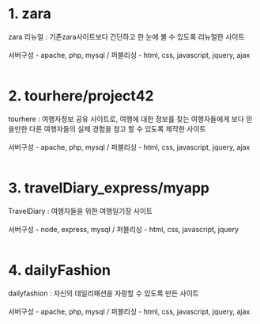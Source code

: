 # 1. zara<br> 
zara 리뉴얼 : 기존zara사이트보다 간단하고 한 눈에 볼 수 있도록 리뉴얼한 사이트<br><br>
서버구성 - apache, php, mysql / 퍼블리싱 - html, css, javascript, jquery, ajax <br><br>
# 2. tourhere/project42<br> 
tourhere : 여행자정보 공유 사이트로, 여행에 대한 정보를 찾는 여행자들에게 보다 믿을만한 다른 여행자들의 실제 경험을 참고 할 수 있도록 제작한 사이트<br><br>
서버구성 - apache, php, mysql / 퍼블리싱 - html, css, javascript, jquery, ajax <br><br>
# 3. travelDiary_express/myapp<br> 
TravelDiary : 여행자들을 위한 여행일기장 사이트<br><br>
서버구성 - node, express, mysql / 퍼블리싱 - html, css, javascript, jquery<br><br>
# 4. dailyFashion<br> 
dailyfashion : 자신의 데일리패션을 자랑할 수 있도록 만든 사이트<br><br>
서버구성 - apache, php, mysql / 퍼블리싱 - html, css, javascript, jquery, ajax
